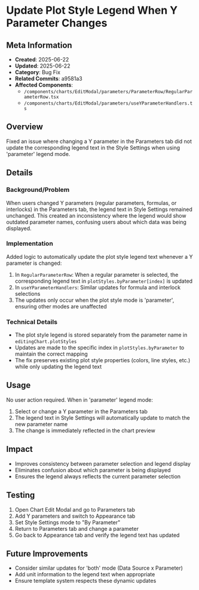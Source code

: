 # Update Plot Style Legend When Y Parameter Changes

## Meta Information
- **Created**: 2025-06-22
- **Updated**: 2025-06-22
- **Category**: Bug Fix
- **Related Commits**: a9581a3
- **Affected Components**: 
  - `/components/charts/EditModal/parameters/ParameterRow/RegularParameterRow.tsx`
  - `/components/charts/EditModal/parameters/useYParameterHandlers.ts`

## Overview
Fixed an issue where changing a Y parameter in the Parameters tab did not update the corresponding legend text in the Style Settings when using 'parameter' legend mode.

## Details
### Background/Problem
When users changed Y parameters (regular parameters, formulas, or interlocks) in the Parameters tab, the legend text in Style Settings remained unchanged. This created an inconsistency where the legend would show outdated parameter names, confusing users about which data was being displayed.

### Implementation
Added logic to automatically update the plot style legend text whenever a Y parameter is changed:
1. In `RegularParameterRow`: When a regular parameter is selected, the corresponding legend text in `plotStyles.byParameter[index]` is updated
2. In `useYParameterHandlers`: Similar updates for formula and interlock selections
3. The updates only occur when the plot style mode is 'parameter', ensuring other modes are unaffected

### Technical Details
- The plot style legend is stored separately from the parameter name in `editingChart.plotStyles`
- Updates are made to the specific index in `plotStyles.byParameter` to maintain the correct mapping
- The fix preserves existing plot style properties (colors, line styles, etc.) while only updating the legend text

## Usage
No user action required. When in 'parameter' legend mode:
1. Select or change a Y parameter in the Parameters tab
2. The legend text in Style Settings will automatically update to match the new parameter name
3. The change is immediately reflected in the chart preview

## Impact
- Improves consistency between parameter selection and legend display
- Eliminates confusion about which parameter is being displayed
- Ensures the legend always reflects the current parameter selection

## Testing
1. Open Chart Edit Modal and go to Parameters tab
2. Add Y parameters and switch to Appearance tab
3. Set Style Settings mode to "By Parameter"
4. Return to Parameters tab and change a parameter
5. Go back to Appearance tab and verify the legend text has updated

## Future Improvements
- Consider similar updates for 'both' mode (Data Source x Parameter)
- Add unit information to the legend text when appropriate
- Ensure template system respects these dynamic updates